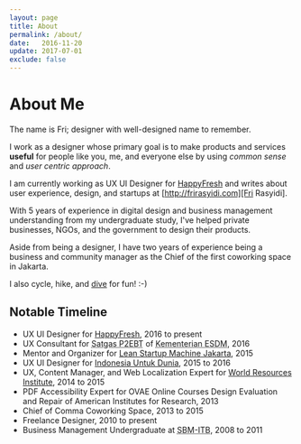 ```yaml
---
layout: page
title: About
permalink: /about/
date:   2016-11-20
update: 2017-07-01
exclude: false
---
```


# About Me

The name is Fri; designer with well-designed name to remember.

I work as a designer whose primary goal is to make products and services **useful** for people like you, me, and everyone else by using *common sense* and *user centric approach*.

I am currently working as UX UI Designer for [HappyFresh][HappyFresh] and writes about user experience, design, and startups at [http://frirasyidi.com][Fri Rasyidi].

With 5 years of experience in digital design and business management understanding from my undergraduate study, I've helped private businesses, NGOs, and the government to design their products.

Aside from being a designer, I have two years of experience being a business and community manager as the Chief of the first coworking space in Jakarta.

I also cycle, hike, and [dive](/divelogs) for fun! :-)

<h2 id="timeline">Notable Timeline</h2>

* UX UI Designer for [HappyFresh][happyfresh], <time>2016 to present</time>
* UX Consultant for <abbr title="Special Task Force for Acceleration of Renewable Energy Development">Satgas P2EBT</abbr> of <abbr title="Ministry of Energy and Mineral Resources">Kementerian ESDM</abbr>, <time>2016</time>
* Mentor and Organizer for [Lean Startup Machine Jakarta](https://www.leanstartupmachine.com/cities/jakarta), <time>2015</time>
* UX UI Designer for [Indonesia Untuk Dunia](https://www.happy5.co/), <time>2015 to 2016</time>
* UX, Content Manager, and Web Localization Expert for [World Resources Institute](http://wri-indonesia.org/),&nbsp;<time>2014&nbsp;to&nbsp;2015</time>
* PDF Accessibility Expert for OVAE Online Courses Design Evaluation and Repair of American Institutes for Research, <time>2013</time>
* Chief of Comma Coworking Space,&nbsp;<time>2013&nbsp;to&nbsp;2015</time>
* Freelance Designer, <time>2010 to present</time>
* Business Management Undergraduate at <abbr title="School of Business Management of Institute Teknologi Bandung">SBM-ITB</abbr>,&nbsp;<time>2008&nbsp;to&nbsp;2011</time>

[HappyFresh]:    https://www.happyfresh.com
[Fri Rasyidi]:   http://frirasyidi.com
